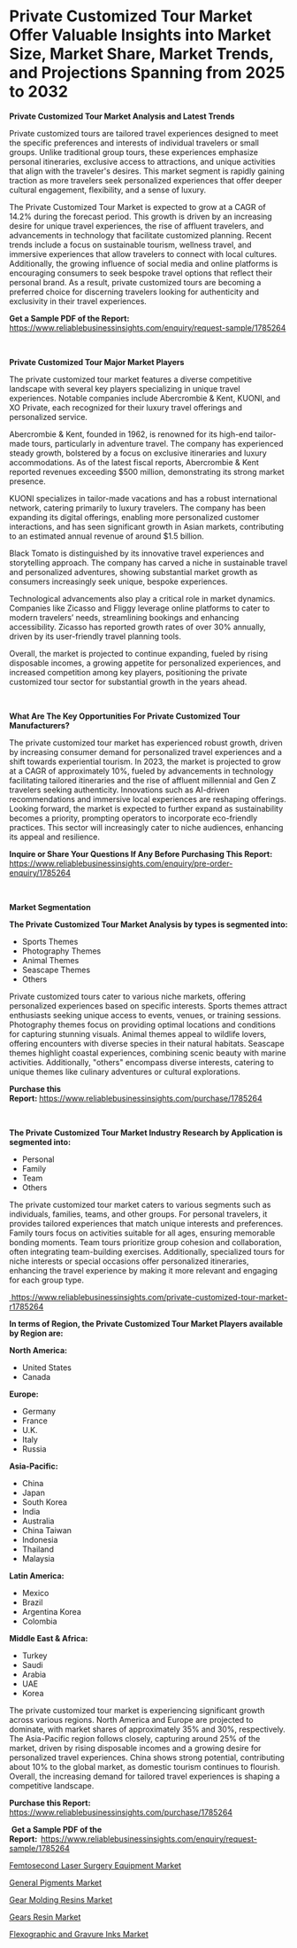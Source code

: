 <p><h1>Private Customized Tour Market Offer Valuable Insights into Market Size, Market Share, Market Trends, and Projections Spanning from 2025 to 2032</h1></p><p><strong>Private Customized Tour Market Analysis and Latest Trends</strong></p>
<p><p>Private customized tours are tailored travel experiences designed to meet the specific preferences and interests of individual travelers or small groups. Unlike traditional group tours, these experiences emphasize personal itineraries, exclusive access to attractions, and unique activities that align with the traveler's desires. This market segment is rapidly gaining traction as more travelers seek personalized experiences that offer deeper cultural engagement, flexibility, and a sense of luxury.</p><p>The Private Customized Tour Market is expected to grow at a CAGR of 14.2% during the forecast period. This growth is driven by an increasing desire for unique travel experiences, the rise of affluent travelers, and advancements in technology that facilitate customized planning. Recent trends include a focus on sustainable tourism, wellness travel, and immersive experiences that allow travelers to connect with local cultures. Additionally, the growing influence of social media and online platforms is encouraging consumers to seek bespoke travel options that reflect their personal brand. As a result, private customized tours are becoming a preferred choice for discerning travelers looking for authenticity and exclusivity in their travel experiences.</p></p>
<p><strong>Get a Sample PDF of the Report:&nbsp;</strong> <a href="https://www.reliablebusinessinsights.com/enquiry/request-sample/1785264?utm_campaign=60&utm_medium=2&utm_source=Github&utm_content=ia&utm_term=25032025&utm_id=private-customized-tour">https://www.reliablebusinessinsights.com/enquiry/request-sample/1785264</a></p>
<p>&nbsp;</p>
<p><strong>Private Customized Tour Major Market Players</strong></p>
<p><p>The private customized tour market features a diverse competitive landscape with several key players specializing in unique travel experiences. Notable companies include Abercrombie & Kent, KUONI, and XO Private, each recognized for their luxury travel offerings and personalized service.</p><p>Abercrombie & Kent, founded in 1962, is renowned for its high-end tailor-made tours, particularly in adventure travel. The company has experienced steady growth, bolstered by a focus on exclusive itineraries and luxury accommodations. As of the latest fiscal reports, Abercrombie & Kent reported revenues exceeding $500 million, demonstrating its strong market presence.</p><p>KUONI specializes in tailor-made vacations and has a robust international network, catering primarily to luxury travelers. The company has been expanding its digital offerings, enabling more personalized customer interactions, and has seen significant growth in Asian markets, contributing to an estimated annual revenue of around $1.5 billion.</p><p>Black Tomato is distinguished by its innovative travel experiences and storytelling approach. The company has carved a niche in sustainable travel and personalized adventures, showing substantial market growth as consumers increasingly seek unique, bespoke experiences.</p><p>Technological advancements also play a critical role in market dynamics. Companies like Zicasso and Fliggy leverage online platforms to cater to modern travelers’ needs, streamlining bookings and enhancing accessibility. Zicasso has reported growth rates of over 30% annually, driven by its user-friendly travel planning tools.</p><p>Overall, the market is projected to continue expanding, fueled by rising disposable incomes, a growing appetite for personalized experiences, and increased competition among key players, positioning the private customized tour sector for substantial growth in the years ahead.</p></p>
<p>&nbsp;</p>
<p><strong>What Are The Key Opportunities For Private Customized Tour Manufacturers?</strong></p>
<p><p>The private customized tour market has experienced robust growth, driven by increasing consumer demand for personalized travel experiences and a shift towards experiential tourism. In 2023, the market is projected to grow at a CAGR of approximately 10%, fueled by advancements in technology facilitating tailored itineraries and the rise of affluent millennial and Gen Z travelers seeking authenticity. Innovations such as AI-driven recommendations and immersive local experiences are reshaping offerings. Looking forward, the market is expected to further expand as sustainability becomes a priority, prompting operators to incorporate eco-friendly practices. This sector will increasingly cater to niche audiences, enhancing its appeal and resilience.</p></p>
<p><strong>Inquire or Share Your Questions If Any Before Purchasing This Report:</strong> <a href="https://www.reliablebusinessinsights.com/enquiry/pre-order-enquiry/1785264?utm_campaign=60&utm_medium=2&utm_source=Github&utm_content=ia&utm_term=25032025&utm_id=private-customized-tour">https://www.reliablebusinessinsights.com/enquiry/pre-order-enquiry/1785264</a></p>
<p>&nbsp;</p>
<p><strong>Market Segmentation</strong></p>
<p><strong>The Private Customized Tour Market Analysis by types is segmented into:</strong></p>
<p><ul><li>Sports Themes</li><li>Photography Themes</li><li>Animal Themes</li><li>Seascape Themes</li><li>Others</li></ul></p>
<p><p>Private customized tours cater to various niche markets, offering personalized experiences based on specific interests. Sports themes attract enthusiasts seeking unique access to events, venues, or training sessions. Photography themes focus on providing optimal locations and conditions for capturing stunning visuals. Animal themes appeal to wildlife lovers, offering encounters with diverse species in their natural habitats. Seascape themes highlight coastal experiences, combining scenic beauty with marine activities. Additionally, "others" encompass diverse interests, catering to unique themes like culinary adventures or cultural explorations.</p></p>
<p><strong>Purchase this Report:&nbsp;</strong><a href="https://www.reliablebusinessinsights.com/purchase/1785264?utm_campaign=60&utm_medium=2&utm_source=Github&utm_content=ia&utm_term=25032025&utm_id=private-customized-tour">https://www.reliablebusinessinsights.com/purchase/1785264</a></p>
<p>&nbsp;</p>
<p><strong>The Private Customized Tour Market Industry Research by Application is segmented into:</strong></p>
<p><ul><li>Personal</li><li>Family</li><li>Team</li><li>Others</li></ul></p>
<p><p>The private customized tour market caters to various segments such as individuals, families, teams, and other groups. For personal travelers, it provides tailored experiences that match unique interests and preferences. Family tours focus on activities suitable for all ages, ensuring memorable bonding moments. Team tours prioritize group cohesion and collaboration, often integrating team-building exercises. Additionally, specialized tours for niche interests or special occasions offer personalized itineraries, enhancing the travel experience by making it more relevant and engaging for each group type.</p></p>
<p><a href="https://www.reliablebusinessinsights.com/private-customized-tour-market-r1785264?utm_campaign=60&utm_medium=2&utm_source=Github&utm_content=ia&utm_term=25032025&utm_id=private-customized-tour">&nbsp;https://www.reliablebusinessinsights.com/private-customized-tour-market-r1785264</a></p>
<p><strong>In terms of Region, the Private Customized Tour Market Players available by Region are:</strong></p>
<p>
    <p> <strong> North America: </strong>
        <ul>
            <li>United States</li>
            <li>Canada</li>
        </ul>
        </p> 
    <p> <strong> Europe: </strong>
        <ul>
            <li>Germany</li>
            <li>France</li>
            <li>U.K.</li>
            <li>Italy</li>
            <li>Russia</li>
        </ul>
        </p> 
    <p> <strong> Asia-Pacific: </strong>
        <ul>
            <li>China</li>
            <li>Japan</li>
            <li>South Korea</li>
            <li>India</li>
            <li>Australia</li>
            <li>China Taiwan</li>
            <li>Indonesia</li>
            <li>Thailand</li>
            <li>Malaysia</li>
        </ul>
        </p> 
    <p> <strong> Latin America: </strong>
        <ul>
            <li>Mexico</li>
            <li>Brazil</li>
            <li>Argentina Korea</li>
            <li>Colombia</li>
        </ul>
        </p> 
    <p> <strong> Middle East & Africa: </strong>
        <ul>
            <li>Turkey</li>
            <li>Saudi</li>
            <li>Arabia</li>
            <li>UAE</li>
            <li>Korea</li>
        </ul>
    </p>
    </p>
<p><p>The private customized tour market is experiencing significant growth across various regions. North America and Europe are projected to dominate, with market shares of approximately 35% and 30%, respectively. The Asia-Pacific region follows closely, capturing around 25% of the market, driven by rising disposable incomes and a growing desire for personalized travel experiences. China shows strong potential, contributing about 10% to the global market, as domestic tourism continues to flourish. Overall, the increasing demand for tailored travel experiences is shaping a competitive landscape.</p></p>
<p><strong>Purchase this Report: </strong><a href="https://www.reliablebusinessinsights.com/purchase/1785264?utm_campaign=60&utm_medium=2&utm_source=Github&utm_content=ia&utm_term=25032025&utm_id=private-customized-tour">https://www.reliablebusinessinsights.com/purchase/1785264</a></p>
<p>&nbsp;<strong>Get a Sample PDF of the Report:&nbsp;&nbsp;</strong><a href="https://www.reliablebusinessinsights.com/enquiry/request-sample/1785264?utm_campaign=60&utm_medium=2&utm_source=Github&utm_content=ia&utm_term=25032025&utm_id=private-customized-tour">https://www.reliablebusinessinsights.com/enquiry/request-sample/1785264</a></p>
<p><strong></strong></p>
<p><p><a href="https://github.com/houltngake/Market-Research-Report-List-1/blob/main/femtosecond-laser-surgery-equipment-market.md?utm_campaign=60&utm_medium=2&utm_source=Github&utm_content=ia&utm_term=25032025&utm_id=private-customized-tour">Femtosecond Laser Surgery Equipment Market</a></p><p><a href="https://github.com/zeyddaddo4/Market-Research-Report-List-1/blob/main/general-pigments-market.md?utm_campaign=60&utm_medium=2&utm_source=Github&utm_content=ia&utm_term=25032025&utm_id=private-customized-tour">General Pigments Market</a></p><p><a href="https://github.com/sakuniniray98/Market-Research-Report-List-1/blob/main/gear-molding-resins-market.md?utm_campaign=60&utm_medium=2&utm_source=Github&utm_content=ia&utm_term=25032025&utm_id=private-customized-tour">Gear Molding Resins Market</a></p><p><a href="https://github.com/pllahoithana9/Market-Research-Report-List-1/blob/main/gears-resin-market.md?utm_campaign=60&utm_medium=2&utm_source=Github&utm_content=ia&utm_term=25032025&utm_id=private-customized-tour">Gears Resin Market</a></p><p><a href="https://github.com/snakewaduddx/Market-Research-Report-List-1/blob/main/flexographic-and-gravure-inks-market.md?utm_campaign=60&utm_medium=2&utm_source=Github&utm_content=ia&utm_term=25032025&utm_id=private-customized-tour">Flexographic and Gravure Inks Market</a></p></p>